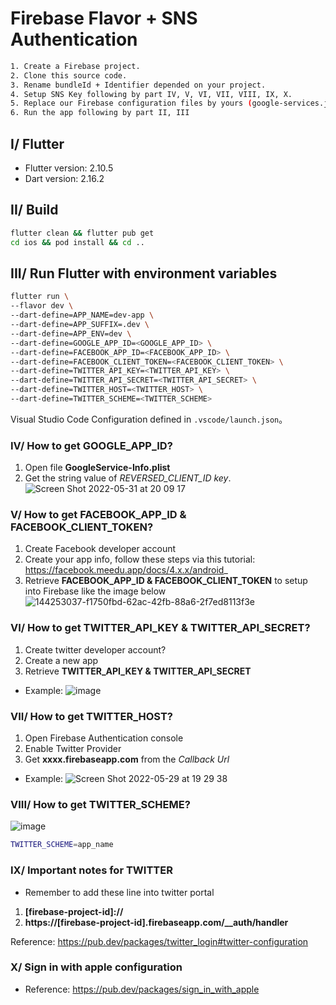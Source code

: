 # Firebase Flavor + SNS Authentication
```sh
1. Create a Firebase project.
2. Clone this source code.
3. Rename bundleId + Identifier depended on your project.
4. Setup SNS Key following by part IV, V, VI, VII, VIII, IX, X.
5. Replace our Firebase configuration files by yours (google-services.json & GoogleService-Info.plist)
6. Run the app following by part II, III
```

## I/ Flutter

- Flutter version: 2.10.5
- Dart version: 2.16.2

## II/ Build

```sh
flutter clean && flutter pub get
cd ios && pod install && cd ..
```

## III/ Run Flutter with environment variables

```sh
flutter run \
--flavor dev \
--dart-define=APP_NAME=dev-app \
--dart-define=APP_SUFFIX=.dev \
--dart-define=APP_ENV=dev \
--dart-define=GOOGLE_APP_ID=<GOOGLE_APP_ID> \
--dart-define=FACEBOOK_APP_ID=<FACEBOOK_APP_ID> \
--dart-define=FACEBOOK_CLIENT_TOKEN=<FACEBOOK_CLIENT_TOKEN> \
--dart-define=TWITTER_API_KEY=<TWITTER_API_KEY> \
--dart-define=TWITTER_API_SECRET=<TWITTER_API_SECRET> \
--dart-define=TWITTER_HOST=<TWITTER_HOST> \
--dart-define=TWITTER_SCHEME=<TWITTER_SCHEME>
```

Visual Studio Code Configuration defined in `.vscode/launch.json`。

### IV/ How to get GOOGLE_APP_ID?
   1. Open file **GoogleService-Info.plist**
   2. Get the string value of _REVERSED_CLIENT_ID key_.
![Screen Shot 2022-05-31 at 20 09 17](https://user-images.githubusercontent.com/40752908/171181174-42568ad1-f406-4b59-a523-7e5b3dac42a4.png) 


### V/ How to get FACEBOOK_APP_ID & FACEBOOK_CLIENT_TOKEN?
1. Create Facebook developer account
2. Create your app info, follow these steps via this tutorial: https://facebook.meedu.app/docs/4.x.x/android_
3. Retrieve **FACEBOOK_APP_ID & FACEBOOK_CLIENT_TOKEN** to setup into Firebase like the image below
![144253037-f1750fbd-62ac-42fb-88a6-2f7ed8113f3e](https://user-images.githubusercontent.com/40752908/170867916-d6bf66e6-844a-40fb-b1e1-e0f9fb348179.png)

### VI/ How to get TWITTER_API_KEY & TWITTER_API_SECRET?
1. Create twitter developer account?
2. Create a new app
3. Retrieve **TWITTER_API_KEY & TWITTER_API_SECRET**

- Example:
![image](https://user-images.githubusercontent.com/40752908/171184863-a6067abd-7058-4082-850a-0ad52373be31.png)

### VII/ How to get TWITTER_HOST?
1. Open Firebase Authentication console
2. Enable Twitter Provider
3. Get **xxxx.firebaseapp.com** from the _Callback Url_

- Example:
![Screen Shot 2022-05-29 at 19 29 38](https://user-images.githubusercontent.com/40752908/170868463-4f18c14c-943c-40e0-b7ad-bdcdcb79d0cf.png)


### VIII/ How to get TWITTER_SCHEME?
![image](https://user-images.githubusercontent.com/40752908/170868795-7a882704-3089-498b-ab93-6ec438489487.png)
```sh
TWITTER_SCHEME=app_name
```

### IX/ Important notes for TWITTER
- Remember to add these line into twitter portal

1. **[firebase-project-id]://**
2. **https://[firebase-project-id].firebaseapp.com/__auth/handler**

Reference: https://pub.dev/packages/twitter_login#twitter-configuration

### X/ Sign in with apple configuration
- Reference: https://pub.dev/packages/sign_in_with_apple

